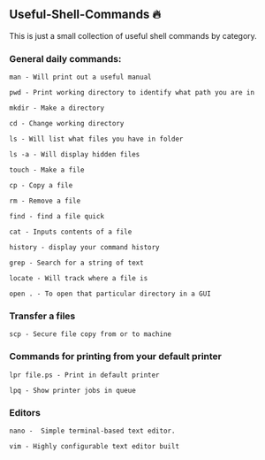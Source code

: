 ## Useful-Shell-Commands :fire:


This is just a small collection of useful shell commands by category.

### General daily commands:

```
man - Will print out a useful manual

pwd - Print working directory to identify what path you are in

mkdir - Make a directory

cd - Change working directory

ls - Will list what files you have in folder

ls -a - Will display hidden files

touch - Make a file 

cp - Copy a file 

rm - Remove a file

find - find a file quick

cat - Inputs contents of a file

history - display your command history

grep - Search for a string of text

locate - Will track where a file is 

open . - To open that particular directory in a GUI

```

### Transfer a files 

```
scp - Secure file copy from or to machine

```

### Commands for printing from your default printer

```
lpr file.ps - Print in default printer

lpq - Show printer jobs in queue 

```

### Editors 

```
nano -  Simple terminal-based text editor.

vim - Highly configurable text editor built 

```

